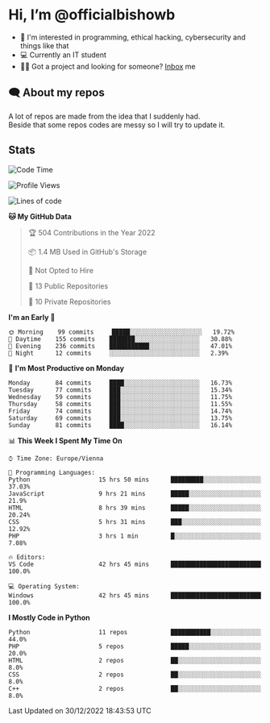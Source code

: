 # Hi, I’m @officialbishowb

- 👀 I'm interested in programming, ethical hacking, cybersecurity and things like that
- 💻 Currently an IT student
- 👩‍💻 Got a project and looking for someone? [Inbox](https://t.me/officialbishowb) me

## 🗨 About my repos
<p>A lot of repos are made from the idea that I suddenly had.<br>
Beside that some repos codes are messy so I will try to update it.</p>

## Stats
<!--START_SECTION:waka-->
![Code Time](http://img.shields.io/badge/Code%20Time-567%20hrs%2045%20mins-blue)

![Profile Views](http://img.shields.io/badge/Profile%20Views-0-blue)

![Lines of code](https://img.shields.io/badge/From%20Hello%20World%20I%27ve%20Written--238%20Thousand%20lines%20of%20code-blue)

**🐱 My GitHub Data** 

> 🏆 504 Contributions in the Year 2022
 > 
> 📦 1.4 MB Used in GitHub's Storage 
 > 
> 🚫 Not Opted to Hire
 > 
> 📜 13 Public Repositories 
 > 
> 🔑 10 Private Repositories  
 > 
**I'm an Early 🐤** 

```text
🌞 Morning    99 commits     █████░░░░░░░░░░░░░░░░░░░░   19.72% 
🌆 Daytime    155 commits    ███████░░░░░░░░░░░░░░░░░░   30.88% 
🌃 Evening    236 commits    ███████████░░░░░░░░░░░░░░   47.01% 
🌙 Night      12 commits     ░░░░░░░░░░░░░░░░░░░░░░░░░   2.39%

```
📅 **I'm Most Productive on Monday** 

```text
Monday       84 commits     ████░░░░░░░░░░░░░░░░░░░░░   16.73% 
Tuesday      77 commits     ███░░░░░░░░░░░░░░░░░░░░░░   15.34% 
Wednesday    59 commits     ███░░░░░░░░░░░░░░░░░░░░░░   11.75% 
Thursday     58 commits     ███░░░░░░░░░░░░░░░░░░░░░░   11.55% 
Friday       74 commits     ███░░░░░░░░░░░░░░░░░░░░░░   14.74% 
Saturday     69 commits     ███░░░░░░░░░░░░░░░░░░░░░░   13.75% 
Sunday       81 commits     ████░░░░░░░░░░░░░░░░░░░░░   16.14%

```


📊 **This Week I Spent My Time On** 

```text
⌚︎ Time Zone: Europe/Vienna

💬 Programming Languages: 
Python                   15 hrs 50 mins      █████████░░░░░░░░░░░░░░░░   37.03% 
JavaScript               9 hrs 21 mins       █████░░░░░░░░░░░░░░░░░░░░   21.9% 
HTML                     8 hrs 39 mins       █████░░░░░░░░░░░░░░░░░░░░   20.24% 
CSS                      5 hrs 31 mins       ███░░░░░░░░░░░░░░░░░░░░░░   12.92% 
PHP                      3 hrs 1 min         █░░░░░░░░░░░░░░░░░░░░░░░░   7.08%

🔥 Editors: 
VS Code                  42 hrs 45 mins      █████████████████████████   100.0%

💻 Operating System: 
Windows                  42 hrs 45 mins      █████████████████████████   100.0%

```

**I Mostly Code in Python** 

```text
Python                   11 repos            ███████████░░░░░░░░░░░░░░   44.0% 
PHP                      5 repos             █████░░░░░░░░░░░░░░░░░░░░   20.0% 
HTML                     2 repos             ██░░░░░░░░░░░░░░░░░░░░░░░   8.0% 
CSS                      2 repos             ██░░░░░░░░░░░░░░░░░░░░░░░   8.0% 
C++                      2 repos             ██░░░░░░░░░░░░░░░░░░░░░░░   8.0%

```



 Last Updated on 30/12/2022 18:43:53 UTC
<!--END_SECTION:waka-->
 

<!---
officialbishowb/officialbishowb is a ✨ special ✨ repository because its `README.md` (this file) appears on your GitHub profile.
You can click the Preview link to take a look at your changes.
--->
